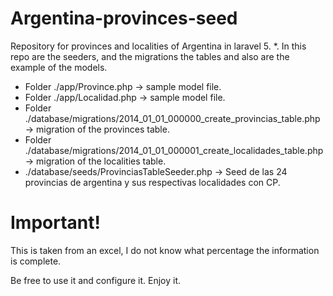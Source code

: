 # Argentina-provinces-seed

Repository for provinces and localities of Argentina in laravel 5. *.
In this repo are the seeders, and the migrations the tables and also are the example of the models.

  - Folder ./app/Province.php -> sample model file.
  - Folder ./app/Localidad.php -> sample model file.
  - Folder ./database/migrations/2014_01_01_000000_create_provincias_table.php -> migration of the provinces table.
  - Folder ./database/migrations/2014_01_01_000001_create_localidades_table.php -> migration of the localities table.
  - ./database/seeds/ProvinciasTableSeeder.php -> Seed de las 24 provincias de argentina y sus respectivas localidades con CP.

# Important!
This is taken from an excel, I do not know what percentage the information is complete.

Be free to use it and configure it. Enjoy it.
